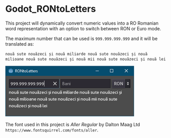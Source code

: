 # Godot_RONtoLetters
This project will dynamically convert numeric values into a RO Romanian word representation with an option to switch between RON or Euro mode.

The maximum number that can be used is `999.999.999.999` and it will be translated as:
```text
nouă sute nouăzeci și nouă miliarde nouă sute nouăzeci și nouă milioane nouă sute nouăzeci și nouă mii nouă sute nouăzeci și nouă lei
```

![alt text](https://github.com/KanaszM/Godot_RONtoLetters/blob/main/ReadMe_Resources/Picture1.png)

The font used in this project is *Aller Regular* by Dalton Maag Ltd `https://www.fontsquirrel.com/fonts/aller`.
